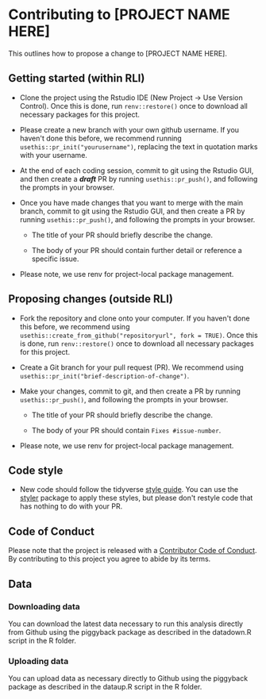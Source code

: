 # Contributing to [PROJECT NAME HERE]

This outlines how to propose a change to [PROJECT NAME HERE].

## Getting started (within RLI)

-   Clone the project using the Rstudio IDE (New Project -> Use Version Control). Once this is done, run `renv::restore()` once to download all necessary packages for this project.

-   Please create a new branch with your own github username. If you haven't done this before, we recommend running `usethis::pr_init("yourusername")`, replacing the text in quotation marks with your username.

-   At the end of each coding session, commit to git using the Rstudio GUI, and then create a ***draft*** PR by running `usethis::pr_push()`, and following the prompts in your browser.

-   Once you have made changes that you want to merge with the main branch, commit to git using the Rstudio GUI, and then create a PR by running `usethis::pr_push()`, and following the prompts in your browser.

    -   The title of your PR should briefly describe the change.

    -   The body of your PR should contain further detail or reference a specific issue.

-   Please note, we use renv for project-local package management.

## Proposing changes (outside RLI)

-   Fork the repository and clone onto your computer. If you haven't done this before, we recommend using `usethis::create_from_github("repositoryurl", fork = TRUE)`. Once this is done, run `renv::restore()` once to download all necessary packages for this project.

-   Create a Git branch for your pull request (PR). We recommend using `usethis::pr_init("brief-description-of-change")`.

-   Make your changes, commit to git, and then create a PR by running `usethis::pr_push()`, and following the prompts in your browser.

    -   The title of your PR should briefly describe the change.

    -   The body of your PR should contain `Fixes #issue-number`.

-   Please note, we use renv for project-local package management.

## Code style

-   New code should follow the tidyverse [style guide](https://style.tidyverse.org). You can use the [styler](https://CRAN.R-project.org/package=styler) package to apply these styles, but please don't restyle code that has nothing to do with your PR.

## Code of Conduct

Please note that the project is released with a [Contributor Code of Conduct](CODE_OF_CONDUCT.md). By contributing to this project you agree to abide by its terms.

## Data

### Downloading data

You can download the latest data necessary to run this analysis directly from Github using the piggyback package as described in the datadown.R script in the R folder.

### Uploading data

You can upload data as necessary directly to Github using the piggyback package as described in the dataup.R script in the R folder.
